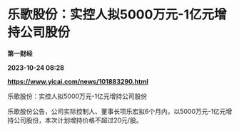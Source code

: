# 乐歌股份：实控人拟5000万元-1亿元增持公司股份
**第一财经**

**2023-10-24 08:28**

**https://www.yicai.com/news/101883290.html**

乐歌股份：实控人拟5000万元-1亿元增持公司股份

乐歌股份公告，公司实际控制人、董事长项乐宏拟6个月内，以5000万元-1亿元增持公司股份，本次计划增持价格不超过20元/股。